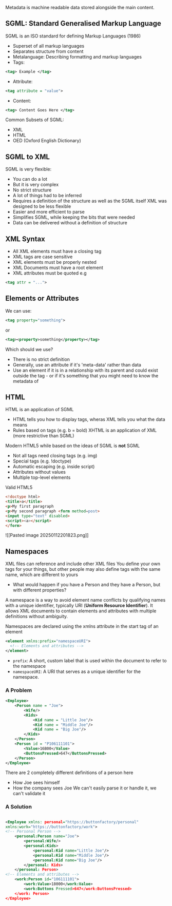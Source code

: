 Metadata is machine readable data stored alongside the main content.

## SGML: Standard Generalised Markup Language
SGML is an ISO standard for defining Markup Languages (1986)
- Superset of all markup languages
- Separates structure  from content
- Metalanguage: Describing formatting and markup languages
- Tags:
```xml
<tag> Example </tag>
```
- Attribute:
```xml
<tag attribute = "value">
```

- Content:
```xml
<tag> Content Goes Here </tag>	
```

Common Subsets of SGML:
- XML
- HTML
- OED (Oxford English Dictionary)
## SGML to XML
SGML is very flexible:
- You can do a lot
- But it is very complex
- No strict structure
- A lot of things had to be inferred
- Requires a definition of the structure as well as the SGML itself
XML was designed to be less flexible
- Easier and more efficient to parse
- Simplifies SGML, while keeping the bits that were needed
- Data can be delivered without a definition of structure

## XML Syntax
- All XML elements must have a closing tag
- XML tags are case sensitive
- XML elements must be properly nested
- XML Documents must have a root element
- XML attributes must be quoted e.g 
```xml 
<tag attr = "...">
```
## Elements or Attributes
We can use:
```xml
<tag property="something">
```
or
```xml
<tag><property>something</property></tag>
```
Which should we use?
- There is no strict definition
- Generally, use an attribute if it's 'meta-data' rather than data
- Use an element if it is in a relationship with its parent and could exist outside the tag - or if it's something that you might need to know the metadata of
## HTML
HTML is an application of SGML
- HTML tells you how to display tags, wheras XML tells you what the data means
- Rules based on tags (e.g. b = bold)
XHTML is an application of XML (more restrictive than SGML)

Modern HTML5 while based on the ideas of SGML is **not** SGML
- Not all tags need closing tags (e.g. img)
- Special tags (e.g. !doctype)
- Automatic escaping (e.g. inside script) 
- Attributes without values
- Multiple top-level elements

Valid HTML5
```HTML
<!doctype html> 
<title>a</title>
<p>My first paragraph 
<p>My second paragraph <form method=post>
<input type="text" disabled>
<script><a></script>
</form>
```
![[Pasted image 20250112201823.png]]

## Namespaces
XML files can reference and include other XML files
You define your own tags for your things, but other people may also define tags with the same name, which are different to yours
- What would happen if you have a Person and they have a Person, but with different properties?

A namespace is a way to avoid element name conflicts by qualifying names with a unique identifier, typically URI (**Uniform Resource Identifier**). It allows XML documents to contain elements and attributes with multiple definitions without ambiguity.

Namespaces are declared using the xmlns attribute in the start tag of an element
```xml
<element xmlns:prefix="namespaceURI">
  <!-- Elements and attributes -->
</element>
```
- `prefix`: A short, custom label that is used within the document to refer to the namespace
- `namespaceURI`: A URI that serves as a unique identifier for the namespace.
### A Problem
```xml
<Employee>
	<Person name = "Joe">
		<Wife/> 
		<Kids> 
			<Kid name = "Little Joe"/>
			<Kid name = "Middle Joe"/>
			<Kid name = "Big Joe"/> 
		</Kids> 
	</Person> 
	<Person id = "P106111101">
		<Value>16B00</Value> 
		<ButtonsPressed>647</ButtonsPressed> 
	</Person>
</Employee> 
```
There are 2 completely different definitions of a person here
- How Joe sees himself
- How the company sees Joe
We can't easily parse it or handle it, we can't validate it

### A Solution
```xml

<Employee xmlns: personal="https://buttonfactory/personal"
xmlns:work="https://buttonfactory/work">
<!-- Personal Person -->
	<personal:Person name="Joe"> 
		<personal:Wife/> 
		<personal:Kids>
			<personal:Kid name="Little Joe"/> 
			<personal:Kid name="Middle Joe"/>
			<personal:Kid name="Big Joe"/> 
		</personal: Kids>
	</personal: Person>
<!-- Elements and attributes -->
	<work:Person id="106111101">
		<work:Value>18000</work:Value>
		<work:Buttons Pressed>647</work:ButtonsPressed>
	</work: Person>
</Employee>
```
